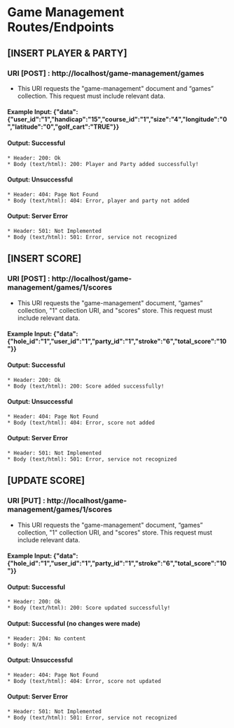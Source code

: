 # Game Management Routes/Endpoints

## [INSERT PLAYER & PARTY]
### URI [POST] : http://localhost/game-management/games
* This URI requests the "game-management" document and “games” collection. This request must include relevant data.
#### Example Input: {"data":{"user_id":"1","handicap":"15","course_id":"1","size":"4","longitude":"0","latitude":"0","golf_cart":"TRUE"}}
#### Output: Successful
    * Header: 200: Ok
    * Body (text/html): 200: Player and Party added successfully!
#### Output: Unsuccessful
    * Header: 404: Page Not Found
    * Body (text/html): 404: Error, player and party not added
#### Output: Server Error
    * Header: 501: Not Implemented
    * Body (text/html): 501: Error, service not recognized

## [INSERT SCORE]
### URI [POST] : http://localhost/game-management/games/1/scores
* This URI requests the "game-management" document, “games” collection, "1" collection URI, and "scores" store. This request must include relevant data.
#### Example Input: {"data":{"hole_id":"1","user_id":"1","party_id":"1","stroke":"6","total_score":"10"}}
#### Output: Successful
    * Header: 200: Ok
    * Body (text/html): 200: Score added successfully!
#### Output: Unsuccessful
    * Header: 404: Page Not Found
    * Body (text/html): 404: Error, score not added
#### Output: Server Error
    * Header: 501: Not Implemented
    * Body (text/html): 501: Error, service not recognized

## [UPDATE SCORE]
### URI [PUT] : http://localhost/game-management/games/1/scores
* This URI requests the "game-management" document, “games” collection, "1" collection URI, and "scores" store. This request must include relevant data.
#### Example Input: {"data":{"hole_id":"1","user_id":"1","party_id":"1","stroke":"6","total_score":"10"}}
#### Output: Successful
    * Header: 200: Ok
    * Body (text/html): 200: Score updated successfully!
#### Output: Successful (no changes were made)
    * Header: 204: No content
    * Body: N/A
#### Output: Unsuccessful
    * Header: 404: Page Not Found
    * Body (text/html): 404: Error, score not updated
#### Output: Server Error
    * Header: 501: Not Implemented
    * Body (text/html): 501: Error, service not recognized